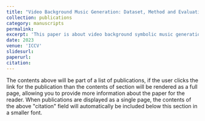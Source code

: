 ```yaml
---
title: "Video Background Music Generation: Dataset, Method and Evaluation"
collection: publications
category: manuscripts
permalink: 
excerpt: 'This paper is about video background symbolic music generation.'
date: 2023
venue: 'ICCV'
slidesurl: 
paperurl: 
citation: 
---
```


The contents above will be part of a list of publications, if the user clicks the link for the publication than the contents of section will be rendered as a full page, allowing you to provide more information about the paper for the reader. When publications are displayed as a single page, the contents of the above "citation" field will automatically be included below this section in a smaller font.
